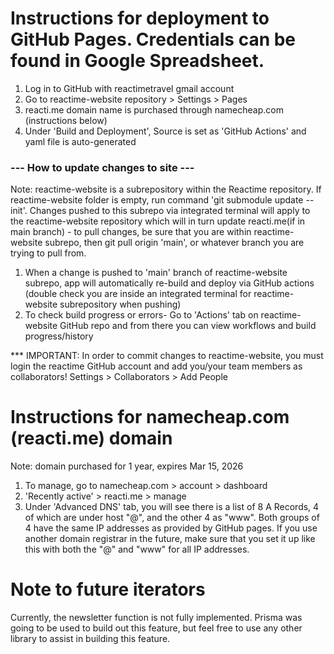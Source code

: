 # Instructions for deployment to GitHub Pages. Credentials can be found in Google Spreadsheet.

1. Log in to GitHub with reactimetravel gmail account
2. Go to reactime-website repository > Settings > Pages
3. reacti.me domain name is purchased through namecheap.com (instructions below)
4. Under 'Build and Deployment', Source is set as 'GitHub Actions' and yaml file is auto-generated

### --- How to update changes to site ---

Note: reactime-website is a subrepository within the Reactime repository. If reactime-website folder is empty, run command 'git submodule update --init'. Changes pushed to this subrepo via integrated terminal will apply to the reactime-website repository which will in turn update reacti.me(if in main branch) - to pull changes, be sure that you are within reactime-website subrepo, then git pull origin 'main', or whatever branch you are trying to pull from.

1. When a change is pushed to 'main' branch of reactime-website subrepo, app will automatically re-build and deploy via GitHub actions (double check you are inside an integrated terminal for reactime-website subrepository when pushing)
2. To check build progress or errors- Go to 'Actions' tab on reactime-website GitHub repo and from there you can view workflows and build progress/history

\*\*\* IMPORTANT: In order to commit changes to reactime-website, you must login the reactime GitHub account and add you/your team members as collaborators!
Settings > Collaborators > Add People

# Instructions for namecheap.com (reacti.me) domain

Note: domain purchased for 1 year, expires Mar 15, 2026

1. To manage, go to namecheap.com > account > dashboard
2. 'Recently active' > reacti.me > manage
3. Under 'Advanced DNS' tab, you will see there is a list of 8 A Records, 4 of which are under host "@", and the other 4 as "www". Both groups of 4 have the same IP addresses as provided by GitHub pages. If you use another domain registrar in the future, make sure that you set it up like this with both the "@" and "www" for all IP addresses.

# Note to future iterators

Currently, the newsletter function is not fully implemented. Prisma was going to be used to build out this feature, but feel free to use any other library to assist in building this feature.
